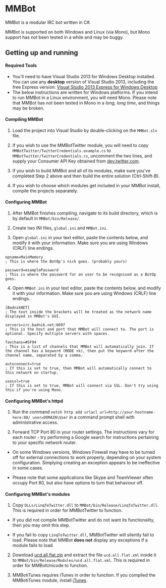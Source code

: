 MMBot
=====
MMBot is a modular IRC bot written in C#.

MMBot is supported on both Windows and Linux (via Mono), but Mono support has not been tested in a while and may be buggy.

Getting up and running
----------------------
#### Required Tools
* You'll need to have Visual Studio 2013 for Windows Desktop installed. You can use any 
   **desktop** version of Visual Studio 2013, including the free Express version: [Visual Studio 2013 Express for Windows Desktop](http://www.microsoft.com/en-us/download/details.aspx?id=40787)
* The below instructions are written for Windows platforms. If you intend to run MMBot in a Linux environment, you will need Mono. Please note that MMBot has not been tested in Mono in a *long, long time*, and things may be broken.

#### Compiling MMBot
1. Load the project into Visual Studio by double-clicking on the `MMBot.sln` file.

2. If you wish to use the MMBotTwitter module, you will need to copy `MMBotTwitter/TwitterCredentials.example.cs` to `MMBotTwitter/TwitterCredentials.cs`, uncomment the two lines, and supply your Consumer API Key obtained from [dev.twitter.com](http://dev.twitter.com/).

3. If you wish to build MMBot and all of its modules, make sure you've completed Step 2 above and then build the entire solution (Ctrl-Shift-B).

4. If you wish to choose which modules get included in your MMBot install, compile the projects separately.

#### Configuring MMBot
1. After MMBot finishes compiling, navigate to its build directory, which is by default in `MMBot/bin/Release/`.

2. Create two INI files, `global.ini` and `MMBot.ini`.

3. Open `global.ini` in your text editor, paste the contents below, and modify it with your information. Make sure you are using Windows (CRLF) line endings.

```
opname=MainMemory
; This is where the BotOp's nick goes. (probably yours)

password=examplePassword
; This is where the password for an user to be recognised as a BotOp goes.
```

4. Open `MMBot.ini` in your text editor, paste the contents below, and modify it with your information. Make sure you are using Windows (CRLF) line endings.

```
[BadnikNET]
; The text inside the brackets will be treated as the network name displayed in MMBot's GUI.

servers=irc.badnik.net:6697
; This is the host and port that MMBot will connect to. The port is optional. Specify multiple servers with spaces.

favchans=#SF94
; This is a list of channels that MMBot will automatically join. If the channel has a keyword (MODE +k), then put the keyword after the channel name, separated by a comma.

autoconnect=true
; If this is set to true, then MMBot will automatically connect to this network on startup.

usessl=true
; If this is set to true, MMBot will connect via SSL. Don't try using this if you're using Mono.
```

#### Configuring MMBot's httpd
1. Run the command `netsh http add urlacl url=http://your-hostname-here:80/ user=DOMAIN\User` in a command prompt shell with administrative access.

2. Forward TCP Port 80 in your router settings. The instructions vary for each router - try performing a Google search for instructions pertaining to your specific network router.

 - On some Windows versions, Windows Firewall may have to be turned off for external connections to work properly, depending on your system configuration. Simplying creating an exception appears to be ineffective in some cases.

 - Please note that some applications like Skype and TeamViewer often occupy Port 80, but also have options to turn that behaviour off.

#### Configuring MMBot's modules
1. Copy `DLLs/LinqToTwitter.dll` to `MMBot/bin/Release/LinqToTwitter.dll`. This is required in order for MMBotTwitter to function.

 - If you did not compile MMBotTwitter and do not want its functionality, then you may omit this step.

 - If you fail to copy `LinqToTwitter.dll`, MMBotTwitter will silently fail to load. Please note that MMBot **does not** display any exceptions if a module fails to load.

2. Download [ucd.all.flat.zip](http://www.unicode.org/Public/UCD/latest/ucdxml/ucd.all.flat.zip) and extract the file `ucd.all.flat.xml` inside it to `MMBot/bin/Release/Modules/ucd.all.flat.xml`. This is required in order for MMBotUnicode to function.

3. MMBotiTunes requires iTunes in order to function. If you compiled the MMBotiTunes module, install [iTunes](http://www.apple.com/itunes/download/).